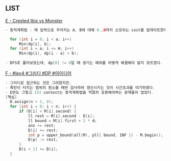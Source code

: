 LIST
----

[E - Crested Ibis vs Monster](https://atcoder.jp/contests/abc153/tasks/abc153_e)
```c
- 동적계획법 : 매 입력으로 주어지는 A, B에 대해 0..H까지 소모되는 cost를 업데이트한다.

  for (int i = 0; i < a; i++)
      Min(dp[i], b);
  for (int i = a; i <= H; i++)
      Min(dp[i], dp[i - a] + b);
            
- DFS로 풀어보았는데, dp[0] != 0일 때 생기는 예외를 어떻게 해결해야 할지 모르겠다.
```
[F - #lev4 #그리디 #DP #아이디어](https://atcoder.jp/contests/abc153/tasks/abc153_f)
```c
- 그리디로 접근하는 것은 그려졌지만,
- 폭탄이 터지는 범위의 원소를 매번 검사하여 갱신시키는 것이 시간초과를 야기하였다.
- E번도 그렇고 153 contest는 동적계획법을 적절히 응용해야하는 문제들이 많았다.
[핵심]
  D.assign(n + 1, 0);
  for (int i = 0; i < n; i++) {
      if (D[i] < M[i].second) {
          ll rest = M[i].second - D[i];
          ll bound = M[i].first + 2 * d;
          ans += rest;
          D[i] += rest;
          int p = upper_bound(all(M), pll{ bound, INF }) - M.begin(); 
          D[p] -= rest;
      }
      D[i + 1] += D[i]; 
  }
```
